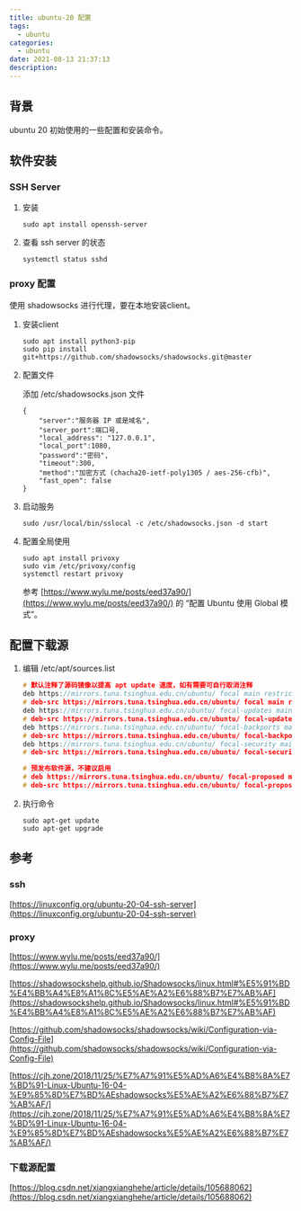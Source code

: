 ```yaml
---
title: ubuntu-20 配置
tags:
  - ubuntu
categories:
  - ubuntu
date: 2021-08-13 21:37:13
description:
---
```


## 背景

  ubuntu 20 初始使用的一些配置和安装命令。

 <!-- more -->

## 软件安装

### SSH Server

1. 安装

   ````shell
   sudo apt install openssh-server
   ````

2. 查看 ssh server 的状态

   ```shell
   systemctl status sshd
   ```

### proxy 配置

  使用 shadowsocks 进行代理，要在本地安装client。

1. 安装client

   ```shell
   sudo apt install python3-pip
   sudo pip install git+https://github.com/shadowsocks/shadowsocks.git@master
   ```

2. 配置文件

   添加 /etc/shadowsocks.json 文件

   ```shell
   {
       "server":"服务器 IP 或是域名",
       "server_port":端口号,
       "local_address": "127.0.0.1",
       "local_port":1080,
       "password":"密码",
       "timeout":300,
       "method":"加密方式 (chacha20-ietf-poly1305 / aes-256-cfb)",
       "fast_open": false
   }
   ```

3. 启动服务

   ```shell
   sudo /usr/local/bin/sslocal -c /etc/shadowsocks.json -d start
   ```

4. 配置全局使用

   ```shell
   sudo apt install privoxy
   sudo vim /etc/privoxy/config
   systemctl restart privoxy
   ```

   参考 [https://www.wylu.me/posts/eed37a90/](https://www.wylu.me/posts/eed37a90/) 的 “配置 Ubuntu 使用 Global 模式”。

## 配置下载源

1. 编辑 /etc/apt/sources.list

   ```c++
   # 默认注释了源码镜像以提高 apt update 速度，如有需要可自行取消注释
   deb https://mirrors.tuna.tsinghua.edu.cn/ubuntu/ focal main restricted universe multiverse
   # deb-src https://mirrors.tuna.tsinghua.edu.cn/ubuntu/ focal main restricted universe multiverse
   deb https://mirrors.tuna.tsinghua.edu.cn/ubuntu/ focal-updates main restricted universe multiverse
   # deb-src https://mirrors.tuna.tsinghua.edu.cn/ubuntu/ focal-updates main restricted universe multiverse
   deb https://mirrors.tuna.tsinghua.edu.cn/ubuntu/ focal-backports main restricted universe multiverse
   # deb-src https://mirrors.tuna.tsinghua.edu.cn/ubuntu/ focal-backports main restricted universe multiverse
   deb https://mirrors.tuna.tsinghua.edu.cn/ubuntu/ focal-security main restricted universe multiverse
   # deb-src https://mirrors.tuna.tsinghua.edu.cn/ubuntu/ focal-security main restricted universe multiverse
   
   # 预发布软件源，不建议启用
   # deb https://mirrors.tuna.tsinghua.edu.cn/ubuntu/ focal-proposed main restricted universe multiverse
   # deb-src https://mirrors.tuna.tsinghua.edu.cn/ubuntu/ focal-proposed main restricted universe multiverse
   ```

2. 执行命令

   ````shell
   sudo apt-get update
   sudo apt-get upgrade
   ````

   

## 参考

### ssh

[https://linuxconfig.org/ubuntu-20-04-ssh-server](https://linuxconfig.org/ubuntu-20-04-ssh-server)

### proxy

[https://www.wylu.me/posts/eed37a90/](https://www.wylu.me/posts/eed37a90/)

[https://shadowsockshelp.github.io/Shadowsocks/linux.html#%E5%91%BD%E4%BB%A4%E8%A1%8C%E5%AE%A2%E6%88%B7%E7%AB%AF](https://shadowsockshelp.github.io/Shadowsocks/linux.html#%E5%91%BD%E4%BB%A4%E8%A1%8C%E5%AE%A2%E6%88%B7%E7%AB%AF)

[https://github.com/shadowsocks/shadowsocks/wiki/Configuration-via-Config-File](https://github.com/shadowsocks/shadowsocks/wiki/Configuration-via-Config-File)

[https://cjh.zone/2018/11/25/%E7%A7%91%E5%AD%A6%E4%B8%8A%E7%BD%91-Linux-Ubuntu-16-04-%E9%85%8D%E7%BD%AEshadowsocks%E5%AE%A2%E6%88%B7%E7%AB%AF/](https://cjh.zone/2018/11/25/%E7%A7%91%E5%AD%A6%E4%B8%8A%E7%BD%91-Linux-Ubuntu-16-04-%E9%85%8D%E7%BD%AEshadowsocks%E5%AE%A2%E6%88%B7%E7%AB%AF/)

### 下载源配置

[https://blog.csdn.net/xiangxianghehe/article/details/105688062](https://blog.csdn.net/xiangxianghehe/article/details/105688062)

